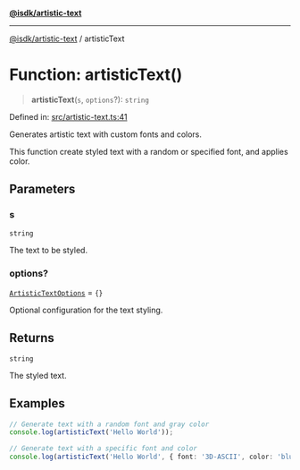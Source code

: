 [**@isdk/artistic-text**](../README.md)

***

[@isdk/artistic-text](../globals.md) / artisticText

# Function: artisticText()

> **artisticText**(`s`, `options`?): `string`

Defined in: [src/artistic-text.ts:41](https://github.com/isdk/artistic-text.js/blob/9225f67ad4c233f912d0842ab94b02142f6400e9/src/artistic-text.ts#L41)

Generates artistic text with custom fonts and colors.

This function create styled text with a random or specified font, and applies color.

## Parameters

### s

`string`

The text to be styled.

### options?

[`ArtisticTextOptions`](../interfaces/ArtisticTextOptions.md) = `{}`

Optional configuration for the text styling.

## Returns

`string`

The styled text.

## Examples

```ts
// Generate text with a random font and gray color
console.log(artisticText('Hello World'));
```

```ts
// Generate text with a specific font and color
console.log(artisticText('Hello World', { font: '3D-ASCII', color: 'blue' }));
```
